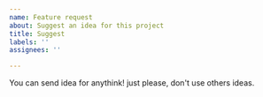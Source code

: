```yaml
---
name: Feature request
about: Suggest an idea for this project
title: Suggest
labels: ''
assignees: ''

---
```


You can send idea for anythink! just please, don't use others ideas.
